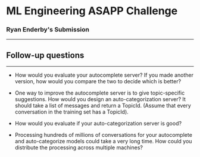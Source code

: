 # ML Engineering ASAPP Challenge
### Ryan Enderby's Submission
---


## Follow-up questions
---

- How would you evaluate your autocomplete server? If you made another version, how would you compare the two to decide which is better?

- One way to improve the autocomplete server is to give topic-specific suggestions. How would you design an auto-categorization server? It should take a list of messages and return a TopicId. (Assume that every conversation in the training set has a TopicId).

- How would you evaluate if your auto-categorization server is good?

- Processing hundreds of millions of conversations for your autocomplete and auto-categorize models could take a very long time. How could you distribute the processing across multiple machines?
